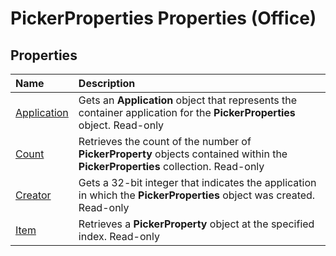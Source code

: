 
# PickerProperties Properties (Office)

## Properties



|**Name**|**Description**|
|:-----|:-----|
|[Application](c03030f7-b4a6-01c5-a46c-ba5a83fd800d.md)|Gets an  **Application** object that represents the container application for the **PickerProperties** object. Read-only|
|[Count](32ce0084-58d8-790b-6f43-071504f1d834.md)|Retrieves the count of the number of  **PickerProperty** objects contained within the **PickerProperties** collection. Read-only|
|[Creator](c4f34ff1-559f-645c-0b7f-3956d51628cb.md)|Gets a 32-bit integer that indicates the application in which the  **PickerProperties** object was created. Read-only|
|[Item](76bf98b8-b14d-c588-bbd0-25db8aa53048.md)|Retrieves a  **PickerProperty** object at the specified index. Read-only|
